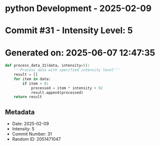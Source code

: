 ﻿# python Development - 2025-02-09
# Commit #31 - Intensity Level: 5
# Generated on: 2025-06-07 12:47:35
```python
def process_data_31(data, intensity=5):
    '''Process data with specified intensity level'''
    result = []
    for item in data:
        if item > 0:
            processed = item * intensity + 92
            result.append(processed)
    return result
```
## Metadata
- Date: 2025-02-09
- Intensity: 5
- Commit Number: 31
- Random ID: 2051471047
